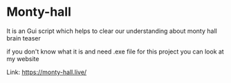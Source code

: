 # Monty-hall

It is an Gui script which 
helps to clear our understanding 
about monty hall brain teaser 

if you don't know what it is and 
need .exe file for this project
you can look at my website

Link: https://monty-hall.live/
